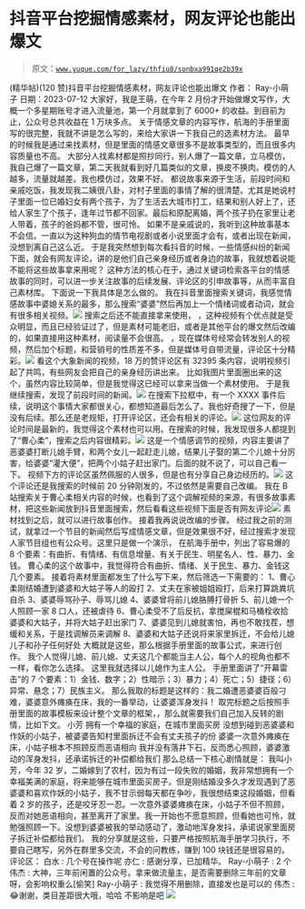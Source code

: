 # 抖音平台挖掘情感素材，网友评论也能出爆文

> 原文：[`www.yuque.com/for_lazy/thfiu8/sonbxa991qe2b39x`](https://www.yuque.com/for_lazy/thfiu8/sonbxa991qe2b39x)

<ne-h2 id="68865d06" data-lake-id="68865d06"><ne-heading-ext><ne-heading-anchor></ne-heading-anchor><ne-heading-fold></ne-heading-fold></ne-heading-ext><ne-heading-content><ne-text id="u9e778ecc">(精华帖)(120 赞)抖音平台挖掘情感素材，网友评论也能出爆文</ne-text></ne-heading-content></ne-h2> <ne-p id="u5f375bfa" data-lake-id="u5f375bfa"><ne-text id="u1a71df49">作者： Ray-小萌子</ne-text></ne-p> <ne-p id="u126fdcee" data-lake-id="u126fdcee"><ne-text id="u2867a5f9">日期：2023-07-12</ne-text></ne-p> <ne-p id="u599aca8a" data-lake-id="u599aca8a"><ne-text id="u04411072">大家好，我是王萌，在今年 2 月份才开始做爆文写作，大概一个多星期账号才进入流量池，第一个月就拿到了 6000+ 的收益。到目前为止，公众号总共收益在 1 万块多点。</ne-text></ne-p> <ne-p id="u4c82de3b" data-lake-id="u4c82de3b"><ne-text id="u021f420b">关于情感文章的内容写作，航海的手册里面写的很完整，我就不讲是怎么写的，来给大家讲一下我自己的选素材方法。</ne-text></ne-p> <ne-p id="u312e9d7e" data-lake-id="u312e9d7e"><ne-text id="u33eb1ad5">最早的时候我是通过来找素材，但是里面的情感文章很多不是故事类型的，而且很多内容质量也不高。</ne-text></ne-p> <ne-p id="u2d785ffe" data-lake-id="u2d785ffe"><ne-text id="ucbe46957">大部分人找素材都是照抄同行，别人爆了一篇文章，立马模仿，我自己爆了一篇文章，第二天我就看到好几篇类似的文章，换皮不换肉。模仿的人越多，流量就越差。我也模仿过，效果不好。</ne-text></ne-p> <ne-p id="u090f6e68" data-lake-id="u090f6e68"><ne-text id="u060fd6b3">都说故事来源于生活，前段时间和亲戚吃饭，我发现我二姨很八卦，对村子里面的事情了解的很清楚。尤其是她说村子里面一位已婚妇女有两个孩子，为了生活去大城市打工，结果和别人好上了，还给人家生了个孩子，逢年过节都不回家。最后和原配离婚，两个孩子扔在家里让老人带着，孩子的爸妈都不管，很可怜。</ne-text></ne-p> <ne-p id="u7cd80f11" data-lake-id="u7cd80f11"><ne-text id="ua21888e9">如果不是亲戚说的，我听到这种故事基本不会信。一直以为这种狗血的情节电视剧或者小说里面才会有，或者出现在新闻，没想到离自己这么近。</ne-text></ne-p> <ne-p id="ud1fedd14" data-lake-id="ud1fedd14"><ne-text id="u1e017aeb">于是我突然想到每次看抖音的时候，一些情感纠纷的新闻下面，就会有网友评论，讲的是他们自己亲身经历或者身边的故事，我就想着说能不能将这些故事拿来用呢？</ne-text></ne-p> <ne-p id="u87755624" data-lake-id="u87755624"><ne-text id="u0de52dd8">这种方法的核心在于，通过关键词检索各平台的情感故事的同时，可以进一步关注故事的后续发展、评论区的引申故事等，从而丰富自己素材库。</ne-text></ne-p> <ne-p id="ua4240218" data-lake-id="ua4240218"><ne-text id="u2e1d1445">下面说一下我具体是怎么做的。</ne-text></ne-p> <ne-p id="ubc7e2fda" data-lake-id="ubc7e2fda"><ne-text id="u2bc37a2c">我在抖音里面搜索关键词，我感觉情感故事中婆媳关系的最多，那么搜索“婆婆”然后再加上一个情绪词或者动词，就会有很多相关视频。</ne-text><ne-card data-card-name="image" data-card-type="inline" id="HXtQW" data-event-boundary="card">![](img/012498ba337695c3711926446d0f198e.png)</ne-card></ne-p> <ne-p id="ud15642bb" data-lake-id="ud15642bb"><ne-text id="uc26769d4">搜索之后还不能直接拿来使用，</ne-text></ne-p> <ne-p id="ufa3cc86e" data-lake-id="ufa3cc86e"><ne-text id="ua6e58a0d">，这种视频有个优点就是受众明显，而且已经验证过了，但是素材可能老旧，或者是其他平台的爆文然后改编的，如果直接用这种素材，阅读量不会很高。</ne-text></ne-p> <ne-p id="u2d265fd4" data-lake-id="u2d265fd4"><ne-text id="ub9e3369b">，现在媒体号经常会转发别人的视频，然后加个标题，和营销号的性质差不多，但是媒体号自带流量，评论区十分精彩。</ne-text><ne-card data-card-name="image" data-card-type="inline" id="pD6ji" data-event-boundary="card">![](img/eaeefb8986459741c2f9d13b34e33702.png)</ne-card></ne-p> <ne-p id="u20438b64" data-lake-id="u20438b64"><ne-text id="u8e08f937">看这个大象新闻的视频，18 万的赞评论区有 32395 条内容，说明视频引起了共鸣，有些网友会把自己的亲身经历讲出来。</ne-text></ne-p> <ne-p id="uf6543be8" data-lake-id="uf6543be8"><ne-text id="u219e5b26">比如我图片里面圈出来的这个，虽然内容比较简单，但是我觉得这已经可以拿来当做一个素材使用。</ne-text></ne-p> <ne-p id="uc4facc60" data-lake-id="uc4facc60"><ne-text id="ue7fe20b6">于是我继续搜索，发现了前段时间的新闻。</ne-text><ne-card data-card-name="image" data-card-type="inline" id="UXPfe" data-event-boundary="card">![](img/aeee1fa0106055c48bbcc06457c8b79a.png)</ne-card></ne-p> <ne-p id="uaa0647e3" data-lake-id="uaa0647e3"><ne-text id="u26c681dd">在搜索下拉框中，有一个 XXXX 事件后续，说明这个事情大家都很关心，都想知道最后怎么了。我也好奇搜了一下，但是没有后续。那么还是老规矩，打开评论区，还会有相关的评论。</ne-text><ne-card data-card-name="image" data-card-type="inline" id="STLwJ" data-event-boundary="card">![](img/117f063caa3f8b6ed745d6eb398f2076.png)</ne-card></ne-p> <ne-p id="u5ae1b5a6" data-lake-id="u5ae1b5a6"><ne-text id="ue8ca9873">这位网友的评论时间是最新的，我觉得这个素材也可以用。在搜索的时候，我发现很多人都提到了“曹心柔”，搜索之后内容很精彩。</ne-text><ne-card data-card-name="image" data-card-type="inline" id="wF6ma" data-event-boundary="card">![](img/3a8667c02bf3187b538ce4ffaa473885.png)</ne-card></ne-p> <ne-p id="ud93ea6c5" data-lake-id="ud93ea6c5"><ne-text id="u811b3475">这是一个情感调节的视频，内容主要讲了恶婆婆打断儿媳手臂，和两个女儿一起赶走儿媳，结果儿子娶的第二个儿媳十分厉害，给婆婆“灌大便”，把两个小姑子赶出家门。后面的就不说了，可以自己看一下。</ne-text></ne-p> <ne-p id="u6202c423" data-lake-id="u6202c423"><ne-text id="uf7b8c48e">视频下方的评论区虽然佩服的人很多，但是也有分享自己身边经历的。</ne-text><ne-card data-card-name="image" data-card-type="inline" id="N1pQU" data-event-boundary="card">![](img/e1bcbaae98f6fb8cd1feab089aa35f05.png)</ne-card></ne-p> <ne-p id="uc225471e" data-lake-id="uc225471e"><ne-text id="u6420b5e3">这个评论还是我搜索的时候前 20 分钟刚发的，不过依然是需要自己改编。</ne-text></ne-p> <ne-p id="u96163e5c" data-lake-id="u96163e5c"><ne-text id="uf1e521f8">我在 B 站搜索关于曹心柔相关内容的时候，也看到了这个调解视频的来源，有很多故事素材，把这些新闻放到抖音里面搜索，然后看看这些视频下面是否有网友评论</ne-text><ne-card data-card-name="image" data-card-type="inline" id="O8MPn" data-event-boundary="card">![](img/260f5350811eb78645afac37a6a16ec7.png)</ne-card></ne-p> <ne-p id="u5e47cab9" data-lake-id="u5e47cab9"><ne-text id="u46f88d86">素材找到之后，就可以进行故事创作。</ne-text></ne-p> <ne-p id="u85ac7632" data-lake-id="u85ac7632"><ne-text id="u38f05dd6">接着我再说说改编的步骤。</ne-text></ne-p> <ne-p id="u8e0e5e5e" data-lake-id="u8e0e5e5e"><ne-text id="uf6d40188">经过我之前的测试，就拿过一个节目的新闻然后写成情感文章，但是效果很不好，经过搜索才发现人家节目组也有公众号。这里只是做一个演示，</ne-text></ne-p> <ne-p id="uc600fa14" data-lake-id="uc600fa14"><ne-text id="ua1e72412">在航海手册中，列出了容易爆的 8 个要素：有曲折、有情绪、有信息增量、有关于民生、明星名人、性、暴力、金钱。</ne-text></ne-p> <ne-p id="uf4fe3c2f" data-lake-id="uf4fe3c2f"><ne-text id="ud5909772">曹心柔的这个故事中，我觉得符合有曲折、情绪、关于民生、暴力、金钱这几个要素。</ne-text></ne-p> <ne-p id="uf37f5614" data-lake-id="uf37f5614"><ne-text id="u950d49f8">接着将素材里面都发生了什么写下来，然后筛选一下需要的：</ne-text> <ne-text id="u13578077">1、曹心柔刚结婚遭到婆婆和大姑子等人的殴打</ne-text> <ne-text id="u18fdaf9b">2、丈夫在家被姐姐殴打，后来打算跳粪坑自杀</ne-text> <ne-text id="u4e80668e">3、婆婆辱骂孙子、辱骂儿媳</ne-text> <ne-text id="u358a2912">4、婆婆曾将前儿媳胳膊打骨折</ne-text> <ne-text id="ua9d0c34c">5、前儿媳一个人照顾一家 8 口人，还被虐待</ne-text> <ne-text id="ue9d83f8b">6、曹心柔受不了后反抗，拿搅屎棍和马桶栓收拾婆婆和大姑子，并将大姑子赶出家门</ne-text> <ne-text id="ufdd0b3d6">7、婆婆见到儿媳就害怕，再也不敢找茬，想缓和关系，于是找调解员来调解</ne-text> <ne-text id="u8df459fa">8、婆婆和大姑子还说将来家里拆迁，不会给儿媳儿子和孙子任何好处</ne-text></ne-p> <ne-p id="u49fa9efa" data-lake-id="u49fa9efa"><ne-text id="u732bc129">大概就是这些，那么根据手册里面的故事公式，来进行创作。</ne-text></ne-p> <ne-p id="ud41f1fb3" data-lake-id="ud41f1fb3"><ne-text id="u23cf6eb5">我个人觉得儿媳、前儿媳、丈夫这几个都能当主人公，每个人的视角也都不一样，看你怎么选择。</ne-text></ne-p> <ne-p id="u267112ae" data-lake-id="u267112ae"><ne-text id="u2b571f89">这里我就选择以儿媳作为主人公。</ne-text></ne-p> <ne-p id="u8d191c0d" data-lake-id="u8d191c0d"><ne-text id="u5eada24f">手册里面讲了“开幕雷击”的 7 个要素：1）金钱、数字；2）性暗示；3）暴力；4）死亡；5）捷径；6）异常、悬念；7）民族主义。</ne-text></ne-p> <ne-p id="u27f41913" data-lake-id="u27f41913"><ne-text id="u62b28d09">那么我取的标题是这样的：我二婚遭恶婆婆百般刁难，婆婆意外瘫痪在床，我的一番举动，让婆婆浑身发抖！</ne-text></ne-p> <ne-p id="u5d5edeff" data-lake-id="u5d5edeff"><ne-text id="u79598c8d">取完标题之后按照手册里面的故事模板来设计整个文章的框架，，那么就需要我们自己加入反转的剧情，比如下文。</ne-text></ne-p> <ne-p id="ubba5fa95" data-lake-id="ubba5fa95"><ne-text id="ufbd3ca6f">小芳</ne-text> <ne-text id="u57eec292">拥有一个幸福的家庭，在城市里面买房</ne-text> <ne-text id="u15a71741">没想到碰到恶婆婆和作妖的小姑子，被婆婆告知村里面拆迁不会有丈夫孩子的份</ne-text> <ne-text id="u0fbdc7c3">婆婆一次意外瘫痪在床，小姑子根本不照顾反而恶语相向</ne-text> <ne-text id="u26c8d14d">我并没有落井下石，反而悉心照顾，婆婆激动的浑身发抖，还承诺拆迁的补偿都给我们</ne-text></ne-p> <ne-p id="udb0e78f0" data-lake-id="udb0e78f0"><ne-text id="u6fe63291">那么总结一下核心剧情就是：</ne-text> <ne-text id="u61173114">我叫小芳，今年 32 岁，二婚嫁到了农村，因为有过一段失败的婚姻，我非常想拥有一个幸福美满的家庭，将来能够在城市里面买房子。但是刚结婚没多久才发现遇到了恶婆婆和喜欢作妖的小姑子，我不甘示弱每天都在争吵，我很想结束这段婚姻，但看着 2 岁的孩子，还是咬牙忍一忍。一次意外婆婆瘫痪在床，小姑子不但不照顾，反而对她恶语相向，甚至离开了家里。我一开始也不愿意照顾，但看她也可怜，就勉强照顾一下。没想到婆婆被我的举动感动了，激动地浑身发抖，承诺说家里面房子拆迁补偿都给我们。</ne-text></ne-p> <ne-p id="u306ef938" data-lake-id="u306ef938"><ne-text id="ucd76b6b9">我的分享就是这些，只要严格按照航海手册学习执行，不要自己瞎写，另外在群里多交流，不会的问教练，赚到 100 块钱还是很容易的。</ne-text></ne-p> <ne-hole id="u5cf21513" data-lake-id="u5cf21513"><ne-card data-card-name="hr" data-card-type="block" id="rk7eC" data-event-boundary="card"><ne-p id="uac3a2d8e" data-lake-id="uac3a2d8e"><ne-text id="u4e0af7f2">评论区：</ne-text></ne-p> <ne-p id="ube62e113" data-lake-id="ube62e113"><ne-text id="ub3dfb2f6">白水 : 几个号在操作呢</ne-text> <ne-text id="u1968a05b">亦仁 : 感谢分享，已加精华。</ne-text> <ne-text id="u5d837d90">Ray-小萌子 : 2 个</ne-text> <ne-text id="u330fa23e">伟杰 : 大神，三年前闲置的公众号。拿来做流量主，是否需要删除三年前的文章呀，会影响权重么[偷笑]</ne-text> <ne-text id="ufdda36ba">Ray-小萌子 : 我觉得不用删除，直接发也是可以的</ne-text> <ne-text id="ua472b8a7">伟杰 : 😂谢谢，类目差距很大哦，哈哈 不影响是吧</ne-text></ne-p> <ne-p id="u6f9ad6f9" data-lake-id="u6f9ad6f9"><ne-card data-card-name="image" data-card-type="inline" id="I5ACx" data-event-boundary="card">![](img/894d30a529e7c37bcd3392323c99941c.png)  <ne-hole id="ue0291127" data-lake-id="ue0291127"><ne-card data-card-name="hr" data-card-type="block" id="cXguH" data-event-boundary="card"></ne-card></ne-hole></ne-card></ne-p></ne-card></ne-hole>
